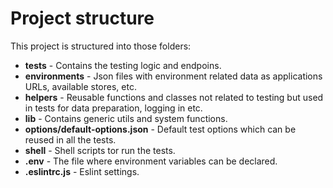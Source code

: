 # Project structure

This project is structured into those folders:

* **tests** - Contains the testing logic and endpoins.
* **environments** - Json files with environment related data as applications URLs, available stores, etc.
* **helpers** - Reusable functions and classes not related to testing but used in tests for data preparation, logging in etc.
* **lib** - Contains generic utils and system functions.
* **options/default-options.json** - Default test options which can be reused in all the tests.
* **shell** - Shell scripts tor run the tests.
* **.env** - The file where environment variables can be declared.
* **.eslintrc.js** - Eslint settings.
